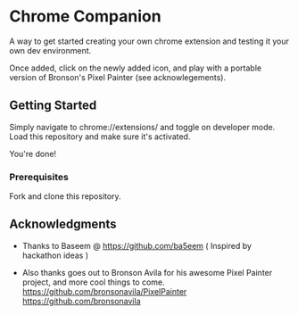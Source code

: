 # Chrome Companion 

A way to get started creating your own chrome extension and testing it your own dev environment.

Once added, click on the newly added icon, and play with a portable version of Bronson's Pixel Painter (see acknowlegements).

## Getting Started

Simply navigate to chrome://extensions/ and toggle on developer mode.
Load this repository and make sure it's activated. 

You're done!

### Prerequisites

Fork and clone this repository.

## Acknowledgments

* Thanks to Baseem @ https://github.com/ba5eem
( Inspired by hackathon ideas )

* Also thanks goes out to Bronson Avila for his awesome Pixel Painter project, and more cool things to come.
https://github.com/bronsonavila/PixelPainter
https://github.com/bronsonavila
